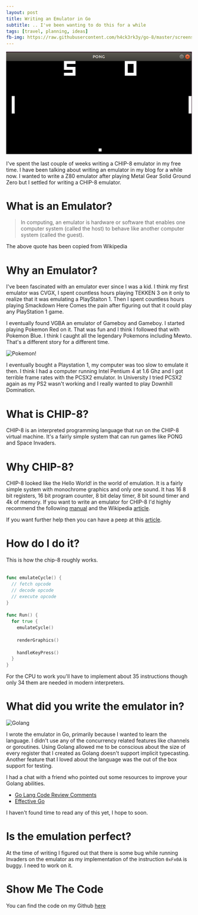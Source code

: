 ```yaml
---
layout: post
title: Writing an Emulator in Go
subtitle: .. I've been wanting to do this for a while
tags: [travel, planning, ideas]
fb-img: https://raw.githubusercontent.com/h4ck3rk3y/go-8/master/screenshots/PONG.png
---
```


![PONG](https://raw.githubusercontent.com/h4ck3rk3y/go-8/master/screenshots/PONG.png)

I've spent the last couple of weeks writing a CHIP-8 emulator in my free time. I have been talking about writing an emulator in my blog
for a while now. I wanted to write a Z80 emulator after playing Metal Gear Solid Ground Zero but I settled for writing a CHIP-8 emulator.

# What is an Emulator?

> In computing, an emulator is hardware or software that enables one computer system (called the host) to behave like another computer system (called the guest).

The above quote has been copied from Wikipedia

# Why an Emulator?

I've been fascinated with an emulator ever since I was a kid. I think my first emulator was CVGX, I spent countless hours playing
TEKKEN 3 on it only to realize that it was emulating a PlayStaiton 1. Then I spent countless hours playing Smackdown Here Comes the pain
after figuring out that it could play any PlayStation 1 game.

I eventually found VGBA an emulator of Gameboy and Gameboy. I started playing Pokemon Red on it. That was fun and I think I
followed that with Pokemon Blue. I think I caught all the legendary Pokemons including Mewto. That's a different story
for a different time.

![Pokemon!](https://media.giphy.com/media/hytaU39LuyfS0/giphy.gif)

I eventually bought a Playstation 1, my computer was too slow to emulate it then. I think I had a computer running Intel Pentium 4
at 1.6 Ghz and I got terrible frame rates with the PCSX2 emulator. In University I tried PCSX2 again as my PS2 wasn't working
and I really wanted to play Downhill Domination.

# What is CHIP-8?

CHIP-8 is an interpreted programming language that run on the CHIP-8 virtual machine. It's a fairly simple system that can
run games like PONG and Space Invaders.

# Why CHIP-8?

CHIP-8 looked like the Hello World! in the world of emulation. It is a fairly simple system with monochrome graphics and
only one sound. It has 16 8 bit registers, 16 bit program counter, 8 bit delay timer, 8 bit sound timer and 4k of memory.
If you want to write an emulator for CHIP-8 I'd highly recommend the following [manual](http://devernay.free.fr/hacks/chip8/C8TECH10.HTM#1nnn)
and the Wikipedia [article](https://en.wikipedia.org/wiki/CHIP-8).

If you want further help then you can have a peep at this [article](http://multigesture.net/articles/how-to-write-an-emulator-chip-8-interpreter/).

# How do I do it?

This is how the chip-8 roughly works.

```go

func emulateCycle() {
  // fetch opcode
  // decode opcode
  // execute opcode
}

func Run() {
  for true {
    emulateCycle()
    
    renderGraphics()
    
    handleKeyPress()
  }
}
```

For the CPU to work you'll have to implement about 35 instructions though only 34 them are needed in modern interpreters.

# What did you write the emulator in?

![Golang](https://ih0.redbubble.net/image.377846317.0222/flat,900x900,070,f.jpg)

I wrote the emulator in Go, primarily because I wanted to learn the language. I didn't use any of the concurrency related
features like channels or goroutines. Using Golang allowed me to be conscious about the size of every register that I 
created as Golang doesn't support implicit typecasting. Another feature that I loved about the language was the
out of the box support for testing.

I had a chat with a friend who pointed out some resources to improve your Golang abilities.

- [Go Lang Code Review Comments](https://github.com/golang/go/wiki/CodeReviewComments)
- [Effective Go](https://golang.org/doc/effective_go.html)

I haven't found time to read any of this yet, I hope to soon.

# Is the emulation perfect?

At the time of writing I figured out that there is some bug while running Invaders on the emulator as my implementation
of the instruction `0xFx0A` is buggy. I need to work on it.

# Show Me The Code

You can find the code on my Github [here](https://github.com/h4ck3rk3y/go-8)

